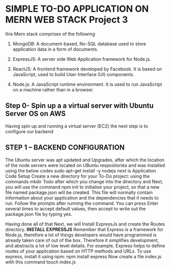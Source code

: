 # SIMPLE TO-DO APPLICATION ON MERN WEB STACK Project 3
this Mern stack comprises of the following
1. MongoDB: A document-based, No-SQL database used to store application data in a form of documents.

2. ExpressJS: A server side Web Application framework for Node.js.

3. ReactJS: A frontend framework developed by Facebook. It is based on JavaScript, used to build User Interface (UI) components.

4. Node.js: A JavaScript runtime environment. It is used to run JavaScript on a machine rather than in a browser.

## Step 0- Spin up a a virtual server with Ubuntu Server OS on AWS 
Having spin up and running a virtual server (EC2) the next step is to configure our backend 

## STEP 1 – BACKEND CONFIGURATION
The Ubuntu server was apt updated and Upgrades, after which the location of the node servers were located on UBuntu respositories and was installed using the below codes 
sudo apt-get install -y nodejs
next is  Application Code Setup
Create a new directory for your To-Do project: using the commands mkdir Todo after which you change into the directory and 
Next, you will use the command npm init to initialise your project, so that a new file named package.json will be created. This file will normally contain information about your application and the dependencies that it needs to run. Follow the prompts after running the command. You can press Enter several times to accept default values, then accept to write out the package.json file by typing yes. 

Having done all of that Next, we will Install ExpressJs and create the Routes directory.
**INSTALL EXPRESSJS**
Remember that Express is a framework for Node.js, therefore a lot of things developers would have programmed is already taken care of out of the box. Therefore it simplifies development, and abstracts a lot of low level details. For example, Express helps to define routes of your application based on HTTP methods and URLs.
To use express, install it using npm:
npm install express
Now create a file index.js with this command touch index.js

